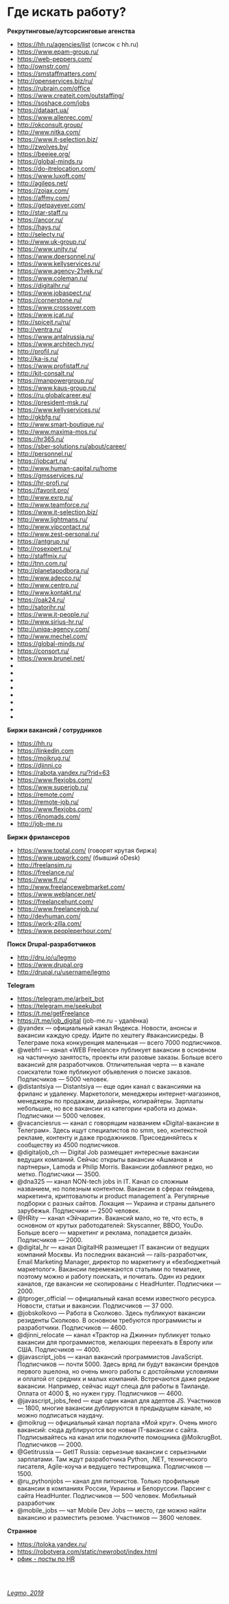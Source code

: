 # Где искать работу? #

**Рекрутинговые/аутсорсинговые агенства**
- https://hh.ru/agencies/list (список с hh.ru)
- https://www.epam-group.ru/
- https://web-peppers.com/
- http://ownstr.com/
- https://smstaffmatters.com/
- http://openservices.biz/ru/
- https://rubrain.com/office
- https://www.createit.com/outstaffing/
- https://soshace.com/jobs
- https://dataart.ua/
- https://www.allenrec.com/
- http://okconsult.group/
- http://www.nitka.com/
- https://www.it-selection.biz/
- http://zwolves.by/
- https://beejee.org/
- https://global-minds.ru
- https://do-itrelocation.com/
- https://www.luxoft.com/
- http://agileps.net/
- https://zojax.com/
- https://affmy.com/
- https://getpayever.com/
- http://star-staff.ru
- https://ancor.ru/
- https://hays.ru/
- http://selecty.ru/
- http://www.uk-group.ru/
- https://www.unity.ru/
- https://www.dpersonnel.ru/
- https://www.kellyservices.ru/
- https://www.agency-21vek.ru/
- https://www.coleman.ru/
- https://digitalhr.ru/
- https://www.jobaspect.ru/
- https://cornerstone.ru/
- https://www.crossover.com
- https://www.jcat.ru/
- http://spiceit.ru/ru/
- http://ventra.ru/
- https://www.antalrussia.ru/
- https://www.architech.nyc/
- http://profil.ru/
- http://ka-is.ru/
- https://www.profistaff.ru/
- http://kit-consalt.ru/
- https://manpowergroup.ru/
- https://www.kaus-group.ru/
- https://ru.globalcareer.eu/
- https://president-msk.ru/
- https://www.kellyservices.ru/
- http://gkbfg.ru/
- http://www.smart-boutique.ru/
- http://www.maxima-mos.ru/
- https://hr365.ru/
- https://sber-solutions.ru/about/career/
- http://personnel.ru/
- https://jobcart.ru/
- http://www.human-capital.ru/home
- https://gmsservices.ru/
- https://hr-profi.ru/
- https://favorit.pro/
- http://www.exrp.ru/
- http://www.teamforce.ru/
- https://www.it-selection.biz/
- http://www.lightmans.ru/
- http://www.vipcontact.ru/
- http://www.zest-personal.ru/
- https://antgrup.ru/
- http://rosexpert.ru/
- http://staffmix.ru/
- http://tnn.com.ru/
- http://planetapodbora.ru/
- http://www.adecco.ru/
- http://www.centrp.ru/
- http://www.kontakt.ru/
- https://oak24.ru/
- http://satorihr.ru/
- https://www.it-people.ru/
- http://www.sirius-hr.ru/
- http://uniqa-agency.com/
- http://www.mechel.com/
- https://global-minds.ru/
- https://consort.ru/
- https://www.brunel.net/
- 
- 
- 
- 
- 
- 
- 
- 


**Биржи вакансий / сотрудников**
- https://hh.ru
- https://linkedin.com
- https://moikrug.ru/
- https://djinni.co
- https://rabota.yandex.ru/?rid=63
- https://www.flexjobs.com/
- https://www.superjob.ru/
- https://remote.com/
- https://remote-job.ru/
- https://www.flexjobs.com/
- https://6nomads.com/
- http://job-me.ru
   
   
**Биржи фрилансеров**
- https://www.toptal.com/ (говорят крутая биржа)
- https://www.upwork.com/ (бывший oDesk)
- http://freelansim.ru
- https://freelance.ru/
- https://www.fl.ru/
- http://www.freelancewebmarket.com/
- https://www.weblancer.net/
- https://freelancehunt.com/
- https://www.freelancejob.ru/
- http://devhuman.com/
- https://work-zilla.com/
- https://www.peopleperhour.com/


**Поиск Drupal-разработчиков**
- http://dru.io/u/legmo
- https://www.drupal.org
- http://drupal.ru/username/legmo


**Telegram**
- https://telegram.me/arbeit_bot
- https://telegram.me/seekubot
- https://t.me/getFreelance
- https://t.me/job_digital (job-me.ru - удалёнка)
- @yandex — официальный канал Яндекса. Новости, анонсы и вакансии каждую среду. Идите по хештегу #вакансиисреды. В Телеграме пока конкуренция маленькая — всего 7000 подписчиков.
- @webfrl — канал «WEB Freelance» публикует вакансии в основном на частичную занятость, проекты или разовые заказы. Больше всего вакансий для разработчиков. Отличительная черта — в канале соискатели тоже публикуют объявления о поиске заказов. Подписчиков — 5000 человек.
- @distantsiya — Distantsiya — еще один канал с вакансиями на фриланс и удаленку. Маркетологи, менеджеры интернет-магазинов, менеджеры по продажам, дизайнеры, копирайтеры. Зарплаты небольшие, но все вакансии из категории «работа из дома». Подписчики — 5000 человек.
- @vacanciesrus — канал с говорящим названием «Digital-вакансии в Телеграм». Здесь ищут специалистов по smm, seo, контекстной рекламе, контенту и даже продажников. Присоединяйтесь к сообществу из 4500 подписчиков.
- @digitaljob_ch — Digital Job размещает интересные вакансии ведущих компаний. Сейчас открыты вакансии «Ашманов и партнеры», Lamoda и Philip Morris. Вакансии добавляют редко, но метко. Подписчики — 3500.
- @dna325 — канал NON-tech jobs in IT. Канал со сложным названием, но полезным контентом. Вакансии в сферах геймдева, маркетинга, криптовалюты и product management`а. Регулярные подборки с разных сайтов. Локация — Украина и страны дальнего зарубежья. Подписчики — 2500 человек.
- @HRity — канал «Эйчарити». Вакансий мало, но те, что есть, в основном от крутых работодателей: Skyscanner, BBDO, YouDo. Больше всего — маркетинг и реклама, попадается дизайн. Подписчиков — 2000.
- @digital_hr — канал DigitalHR размещает IT вакансии от ведущих компаний Москвы. Из последних вакансий — rails-разработчик, Email Marketing Manager, директор по маркетингу и «безбюджетный маркетолог». Вакансии перемежаются статьями по тематике, поэтому можно и работу поискать, и почитать. Один из редких каналов, где вакансии не скопированы с HeadHunter. Подписчики — 2000.
- @tproger_official — официальный канал всеми известного ресурса. Новости, статьи и вакансии. Подписчиков — 37 000.
- @jobskolkovo — Работа в Сколково. Здесь публикуют вакансии резиденты Сколково. В основном требуются программисты и разработчики. Подписчиков — 4600.
- @djinni_relocate — канал «Трактор на Джинни» публикует только вакансии для программистов, желающих переехать в Европу или США. Подписчиков — 4000.
- @javascript_jobs — канал вакансий программистов JavaScript. Подписчиков — почти 5000. Здесь вряд ли будут вакансии брендов первого эшелона, но очень много работы с достойными условиями и оплатой от средних и малых компаний. Встречаются даже редкие вакансии. Например, сейчас ищут спеца для работы в Таиланде. Оплата от 4000 $, но нужен гуру. Подписчиков — 4600.
- @javascript_jobs_feed — еще один канал для адептов JS. Участников — 1800, многие вакансии дублируются в предыдущем канале, но можно подписаться наудачу.
- @moikrug — официальный канал портала «Мой круг». Очень много вакансий: сюда дублируются все новые IT-вакансии с сайта. Подписывайтесь на канал или подключите помощника @MoikrugBot. Подписчиков — 2000.
- @Getitrussia — GetIT Russia: серьезные вакансии с серьезными зарплатами. Там ждут разработчика Python, .NET, технического писателя, Agile-коуча и ведущего тестировщика. Подписчиков — 1500.
- @ru_pythonjobs — канал для питонистов. Только профильные вакансии в компаниях России, Украины и Белоруссии. Парсинг с сайта HeadHunter. Подписчиков — 500 человек.
Мобильный разработчик
- @mobile_jobs — чат Mobile Dev Jobs — место, где можно найти вакансию и разместить резюме. Участников — 3600 человек.

**Странное**
- https://toloka.yandex.ru/
- https://robotvera.com/static/newrobot/index.html
- [рфик - посты по HR](https://habr.com/ru/search/?target_type=posts&order_by=relevance&q=hr&flow=)

<br> 
<br> 

*[Legmo, 2019](https://github.com/Legmo/notes/)*
